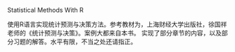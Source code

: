Statistical Methods With R

使用R语言实现统计预测与决策方法。参考教材为，上海财经大学出版社，徐国祥老师的《统计预测与决策》。案例大都来自本书。
实现了部分章节的内容，以及部分习题的解答。水平有限，不当之处还请指正。
